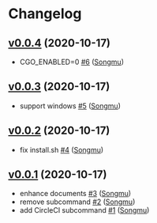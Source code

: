 # Changelog

## [v0.0.4](https://github.com/Songmu/gotesplit/compare/v0.0.3...v0.0.4) (2020-10-17)

* CGO_ENABLED=0 [#6](https://github.com/Songmu/gotesplit/pull/6) ([Songmu](https://github.com/Songmu))

## [v0.0.3](https://github.com/Songmu/gotesplit/compare/v0.0.2...v0.0.3) (2020-10-17)

* support windows [#5](https://github.com/Songmu/gotesplit/pull/5) ([Songmu](https://github.com/Songmu))

## [v0.0.2](https://github.com/Songmu/gotesplit/compare/v0.0.1...v0.0.2) (2020-10-17)

* fix install.sh [#4](https://github.com/Songmu/gotesplit/pull/4) ([Songmu](https://github.com/Songmu))

## [v0.0.1](https://github.com/Songmu/gotesplit/compare/4a8f56789b5b...v0.0.1) (2020-10-17)

* enhance documents [#3](https://github.com/Songmu/gotesplit/pull/3) ([Songmu](https://github.com/Songmu))
* remove subcommand [#2](https://github.com/Songmu/gotesplit/pull/2) ([Songmu](https://github.com/Songmu))
* add CircleCI subcommand [#1](https://github.com/Songmu/gotesplit/pull/1) ([Songmu](https://github.com/Songmu))

